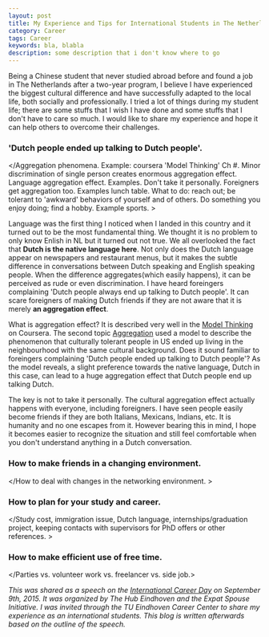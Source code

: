 ```yaml
---
layout: post
title: My Experience and Tips for International Students in The Netherlands
category: Career
tags: Career
keywords: bla, blabla
description: some description that i don't know where to go
---
```


Being a Chinese student that never studied abroad before and found a job in The Netherlands after a two-year program, I believe I have experienced the biggest cultural difference and have successfully adapted to the local life, both socially and professionally. I tried a lot of things during my student life; there are some stuffs that I wish I have done and some stuffs that I don't have to care so much. I would like to share my experience and hope it can help others to overcome their challenges.

### 'Dutch people ended up talking to Dutch people'.
</Aggregation phenomena. Example: coursera 'Model Thinking' Ch #. Minor discrimination of single person creates enormous aggregation effect. Language aggregation effect. Examples. Don't take it personally. Foreigners get aggregation too. Examples lunch table. 
What to do: reach out; be tolerant to 'awkward' behaviors of yourself and of others. 
Do something you enjoy doing; find a hobby. Example sports. >

Language was the first thing I noticed when I landed in this country and it turned out to be the most fundamental thing. We thought it is no problem to only know Enlish in NL but it turned out not true. We all overlooked the fact that **Dutch is the native language here**. Not only does the Dutch language appear on newspapers and restaurant menus, but it makes the subtle difference in conversations between Dutch speaking and English speaking people. When the difference aggregates(which easily happens), it can be perceived as rude or even discrimination. I have heard foreingers complaining 'Dutch people always end up talking to Dutch people'. It can scare foreigners of making Dutch friends if they are not aware that it is merely **an aggregation effect**.

What is aggregation effect? It is described very well in the [Model Thinking](https://www.coursera.org/learn/model-thinking) on Coursera. The second topic [Aggregation](https://www.youtube.com/watch?v=Kc-KW8EuFZw) used a model to describe the phenomenon that culturally tolerant people in US ended up living in the neighbourhood with the same cultural background. Does it sound familiar to foreingers complaining 'Dutch people ended up talking to Dutch people'? As the model reveals, a slight preference towards the native language, Dutch in this case, can lead to a huge aggregation effect that Dutch people end up talking Dutch. 

The key is not to take it personally. The cultural aggregation effect actually happens with everyone, including foreigners. I have seen people easily become friends if they are both Italians, Mexicans, Indians, etc. It is humanity and no one escapes from it. However bearing this in mind, I hope it becomes easier to recognize the situation and still feel comfortable when you don't understand anything in a Dutch conversation.

### How to make friends in a changing environment.
</How to deal with changes in the networking environment. >

### How to plan for your study and career.
</Study cost, immigration issue, Dutch language, internships/graduation project, keeping contacts with supervisors for PhD offers or other references. >

### How to make efficient use of free time. 
</Parties vs. volunteer work vs. freelancer vs. side job.>

*This was shared as a speech on the [International Career Day](https://www.facebook.com/events/1459938794302655/) on September 9th, 2015. It was organized by The Hub Eindhoven and the Expat Spouse Initiative. I was invited through the TU Eindhoven Career Center to share my experience as an international students. This blog is written afterwards based on the outline of the speech.*

